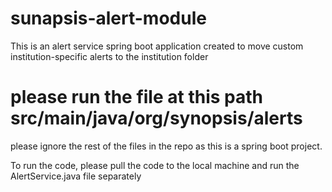 # sunapsis-alert-module
This is an alert service spring boot application created to move custom institution-specific alerts to the institution folder

# please run the file at this path src/main/java/org/synopsis/alerts

please ignore the rest of the files in the repo as this is a spring boot project.

To run the code, please pull the code to the  local machine and run the AlertService.java file separately
